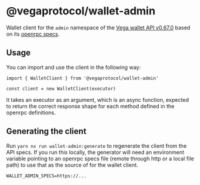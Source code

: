 # @vegaprotocol/wallet-admin

Wallet client for the `admin` namespace of the [Vega wallet API v0.67.0](https://github.com/vegaprotocol/vega/tree/develop/wallet/api) based on its [openrpc specs](https://github.com/vegaprotocol/vega/blob/develop/wallet/api/openrpc.json).

## Usage

You can import and use the client in the following way:

```
import { WalletClient } from '@vegaprotocol/wallet-admin'

const client = new WalletClient(executor)
```

It takes an executor as an argument, which is an async function, expected to return the correct response shape for each method defined in the openrpc definitions.

## Generating the client

Run `yarn nx run wallet-admin:generate` to regenerate the client from the API specs. If you run this locally, the generator will need an environment variable pointing to an openrpc specs file (remote through http or a local file path) to use that as the source of for the wallet client.

```
WALLET_ADMIN_SPECS=https://...
```

